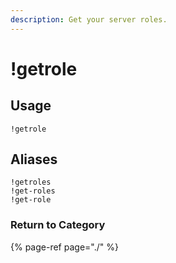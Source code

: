 ```yaml
---
description: Get your server roles.
---
```


# !getrole

## Usage

```text
!getrole
```

## Aliases

```text
!getroles
!get-roles
!get-role
```

### Return to Category

{% page-ref page="./" %}

